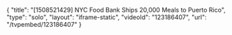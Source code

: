 {
    "title": "[1508521429] NYC Food Bank Ships 20,000 Meals to Puerto Rico",
    "type": "solo",
    "layout": "iframe-static",
    "videoId": "123186407",
    "url": "\/tvpembed\/123186407"
}